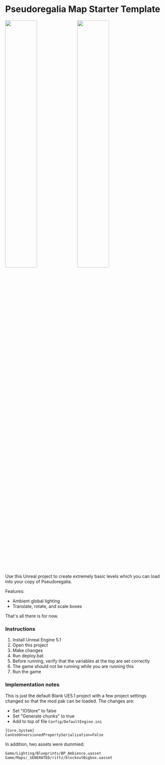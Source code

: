 # Pseudoregalia Map Starter Template


<img src="https://github.com/pseudoregalia-modding/map-starter/assets/144861042/c57d9851-5370-4a97-b870-34b9e87cb473" width="45%">
<img src="https://github.com/pseudoregalia-modding/map-starter/assets/144861042/59735106-cc0f-406b-b7d1-3e2d374ad75a" width= 45%>


Use this Unreal project to create extremely basic levels which you can load into your copy of Pseudoregalia.

Features:

- Ambient global lighting
- Translate, rotate, and scale boxes

That's all there is for now.

### Instructions

1. Install Unreal Engine 5.1
1. Open this project
1. Make changes
1. Run deploy.bat
  1. Before running, verify that the variables at the top are set correctly
  1. The game should not be running while you are running this
1. Run the game

### Implementation notes

This is just the default Blank UE5.1 project with a few project settings changed so that the mod pak can be loaded. The changes are:

- Set "IOStore" to false
- Set "Generate chunks" to true
- Add to top of file `Config/DefaultEngine.ini`
```
[Core.System]
CanUseUnversionedPropertySerialization=False
```

In addition, two assets were dummied:

```
Game/Lighting/Blueprints/BP_Ambience.uasset
Game/Maps/_GENERATED/rittz/blockoutBigbox.uasset
```
